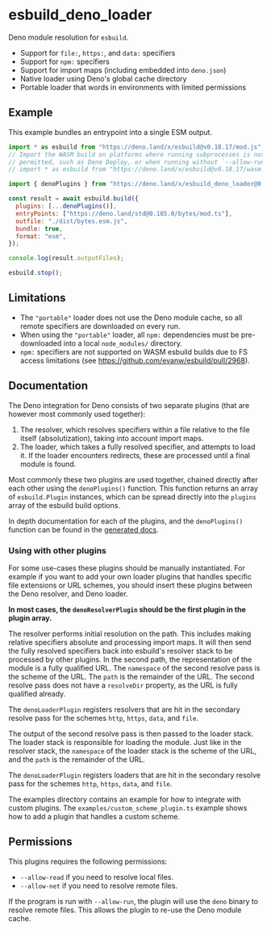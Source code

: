 # esbuild_deno_loader

Deno module resolution for `esbuild`.

- Support for `file:`, `https:`, and `data:` specifiers
- Support for `npm:` specifiers
- Support for import maps (including embedded into `deno.json`)
- Native loader using Deno's global cache directory
- Portable loader that words in environments with limited permissions

## Example

This example bundles an entrypoint into a single ESM output.

```js
import * as esbuild from "https://deno.land/x/esbuild@v0.18.17/mod.js";
// Import the WASM build on platforms where running subprocesses is not
// permitted, such as Deno Deploy, or when running without `--allow-run`.
// import * as esbuild from "https://deno.land/x/esbuild@v0.18.17/wasm.js";

import { denoPlugins } from "https://deno.land/x/esbuild_deno_loader@0.8.1/mod.ts";

const result = await esbuild.build({
  plugins: [...denoPlugins()],
  entryPoints: ["https://deno.land/std@0.185.0/bytes/mod.ts"],
  outfile: "./dist/bytes.esm.js",
  bundle: true,
  format: "esm",
});

console.log(result.outputFiles);

esbuild.stop();
```

## Limitations

- The `"portable"` loader does not use the Deno module cache, so all remote
  specifiers are downloaded on every run.
- When using the `"portable"` loader, all `npm:` dependencies must be
  pre-downloaded into a local `node_modules/` directory.
- `npm:` specifiers are not supported on WASM esbuild builds due to FS access
  limitations (see https://github.com/evanw/esbuild/pull/2968).

## Documentation

The Deno integration for Deno consists of two separate plugins (that are however
most commonly used together):

1. The resolver, which resolves specifiers within a file relative to the file
   itself (absolutization), taking into account import maps.
2. The loader, which takes a fully resolved specifier, and attempts to load it.
   If the loader encounters redirects, these are processed until a final module
   is found.

Most commonly these two plugins are used together, chained directly after each
other using the `denoPlugins()` function. This function returns an array of
`esbuild.Plugin` instances, which can be spread directly into the `plugins`
array of the esbuild build options.

In depth documentation for each of the plugins, and the `denoPlugins()` function
can be found in the
[generated docs](https://deno.land/x/esbuild_deno_loader/mod.ts).

### Using with other plugins

For some use-cases these plugins should be manually instantiated. For example if
you want to add your own loader plugins that handles specific file extensions or
URL schemes, you should insert these plugins between the Deno resolver, and Deno
loader.

**In most cases, the `denoResolverPlugin` should be the first plugin in the
plugin array.**

The resolver performs initial resolution on the path. This includes making
relative specifiers absolute and processing import maps. It will then send the
fully resolved specifiers back into esbuild's resolver stack to be processed by
other plugins. In the second path, the representation of the module is a fully
qualified URL. The `namespace` of the second resolve pass is the scheme of the
URL. The `path` is the remainder of the URL. The second resolve pass does not
have a `resolveDir` property, as the URL is fully qualified already.

The `denoLoaderPlugin` registers resolvers that are hit in the secondary resolve
pass for the schemes `http`, `https`, `data`, and `file`.

The output of the second resolve pass is then passed to the loader stack. The
loader stack is responsible for loading the module. Just like in the resolver
stack, the `namespace` of the loader stack is the scheme of the URL, and the
`path` is the remainder of the URL.

The `denoLoaderPlugin` registers loaders that are hit in the secondary resolve
pass for the schemes `http`, `https`, `data`, and `file`.

The examples directory contains an example for how to integrate with custom
plugins. The `examples/custom_scheme_plugin.ts` example shows how to add a
plugin that handles a custom scheme.

## Permissions

This plugins requires the following permissions:

- `--allow-read` if you need to resolve local files.
- `--allow-net` if you need to resolve remote files.

If the program is run with `--allow-run`, the plugin will use the `deno` binary
to resolve remote files. This allows the plugin to re-use the Deno module cache.
